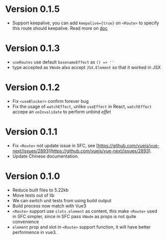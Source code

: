 <a name="v0-1-5"></a>

# Version 0.1.5

-   Support keepalive, you can add `keepalive={true}` on `<Route>` to specify this route should keepalive. Read more on [doc]()

<a name="v0-1-2"></a>

<a name="v0-1-3"></a>

# Version 0.1.3

-   `useRoutes` use default `basenameEffect` as `() => ''`
-   type accepted as `VNode` also accept `JSX.Element` so that it worked in JSX

<a name="v0-1-2"></a>

# Version 0.1.2

-   Fix `<useBlocker>` confirm forever bug
-   Fix the usage of `watchEffect`, unlike `useEffect` in React, `watchEffect` accepe an `onInvalidate` to perform unbind _effet_

<a name="v0-1-1"></a>

# Version 0.1.1

-   Fix `<Route>` not update issue in SFC, see [https://github.com/vuejs/vue-next/issues/2893](https://github.com/vuejs/vue-next/issues/2893).
-   Update Chinese documentation.

<a name="v0-1-0"></a>

# Version 0.1.0

-   Reduce built files to 5.22kb
-   Move tests out of lib
-   We can switch unit tests from using build output
-   Build process now match with Vue3
-   `<Route>` support use `slots.element` as content, this make `<Route>` used in SFC simpler, since in SFC pass `VNode` as props is not quite convenience
-   `element` prop and slot in `<Route>` support function, it will have better performence in vue3.

